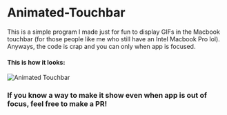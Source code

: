 # Animated-Touchbar

This is a simple program I made just for fun to display GIFs in the Macbook touchbar
(for those people like me who still have an Intel Macbook Pro lol). Anyways, the code
is crap and you can only when app is focused.

#### This is how it looks:

![Animated Touchbar](https://github.com/harkor421/Animated-Touchbar/raw/main/IMG_4998.png)

### If you know a way to make it show even when app is out of focus, feel free to make a PR!
